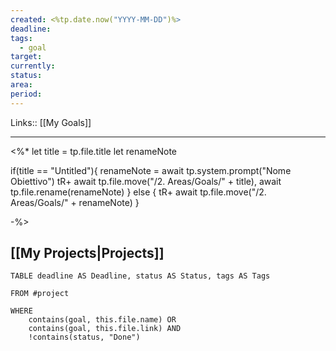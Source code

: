 ```yaml
---
created: <%tp.date.now("YYYY-MM-DD")%>
deadline: 
tags:
  - goal
target: 
currently: 
status: 
area: 
period:
---
```

Links:: [[My Goals]]

---
<%* 
let title = tp.file.title
let renameNote

if(title == "Untitled"){
	renameNote = await tp.system.prompt("Nome Obiettivo")
	tR+ await tp.file.move("/2. Areas/Goals/" + title), await tp.file.rename(renameNote)
} else {
	tR+ await tp.file.move("/2. Areas/Goals/" + renameNote)
}

-%>


## [[My Projects|Projects]]

```dataview
TABLE deadline AS Deadline, status AS Status, tags AS Tags

FROM #project  

WHERE 
	contains(goal, this.file.name) OR 
	contains(goal, this.file.link) AND
	!contains(status, "Done")

```



